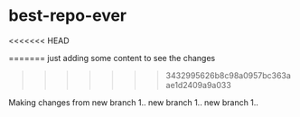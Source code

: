 # best-repo-ever
<<<<<<< HEAD

=======
just adding some content to see the changes
>>>>>>> 3432995626b8c98a0957bc363aae1d2409a9a033


Making changes from new branch 1..
new branch 1..
new branch 1..
